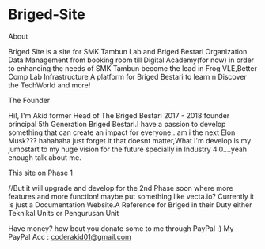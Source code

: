 # Briged-Site
About

Briged Site is a site for SMK Tambun Lab and Briged Bestari Organization Data Management from booking room till Digital Academy(for now) in order to enhancing the needs of SMK Tambun become the lead in Frog VLE,Better Comp Lab Infrastructure,A platform for Briged Bestari to learn n Discover the TechWorld and more!

The Founder

Hi!, I'm Akid former Head of The Briged Bestari 2017 - 2018 founder principal 5th Generation Briged Bestari.I have a passion to develop something that can create an impact for everyone...am i the next Elon Musk??? hahahaha just forget it that doesnt matter,What i'm develop is my jumpstart to my huge vision for the future specially in Industry 4.0....yeah enough talk about me.


This site on Phase 1 

//But it will upgrade and develop for the 2nd Phase soon where more features and more function! maybe put something like vecta.io?
Currently it is just a Documentation Website.A Reference for Briged in their Duty either Teknikal Units or Pengurusan Unit

Have money? how bout you donate some to me through PayPal :)
My PayPal Acc : coderakid01@gmail.com
